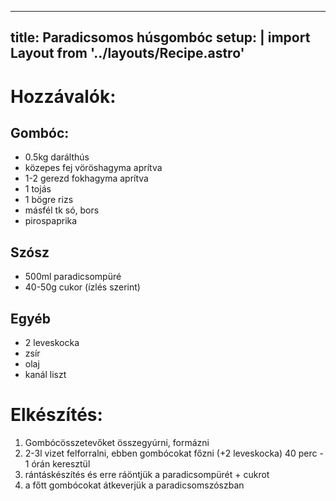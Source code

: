 
---
title: Paradicsomos húsgombóc
setup: |
  import Layout from '../layouts/Recipe.astro'
---

# Hozzávalók:

## Gombóc:

- 0.5kg darálthús
- közepes fej vöröshagyma aprítva
- 1-2 gerezd fokhagyma aprítva
- 1 tojás
- 1 bögre rizs
- másfél tk só, bors
- pirospaprika

## Szósz

- 500ml paradicsompüré
- 40-50g cukor (ízlés szerint)

## Egyéb

- 2 leveskocka
- zsír
- olaj
- kanál liszt

# Elkészítés:

1. Gombócösszetevőket összegyúrni, formázni
2. 2-3l vizet felforralni, ebben gombócokat főzni (+2 leveskocka) 40 perc - 1 órán keresztül
3. rántáskészítés és erre ráöntjük a paradicsompürét + cukrot
4. a főtt gombócokat átkeverjük a paradicsomszószban